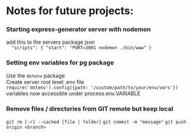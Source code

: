 # Notes for future projects:

### Starting express-generator server with nodemon
add this to the servers package json <br />
`  "scripts": {
     "start": "PORT=3001 nodemon ./bin/www"
   }`

### Setting env variables for pg package  <br />
Use the `dotenv` package <br />
Create server root level .env file <br />
`require('dotenv').config({path: '/custom/path/to/your/env/vars'})` <br />
variables now accessible under process.env.VARIABLE  

### Remove files / directories from GIT remote but keep local
`git rm [-r] --cached [file | folder]`
`git commit -m "message"`
`git push origin <branch>`
